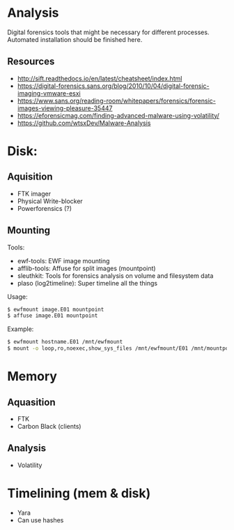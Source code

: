 # Analysis
Digital forensics tools that might be necessary for different processes. Automated installation should be finished here.

## Resources
* http://sift.readthedocs.io/en/latest/cheatsheet/index.html
* https://digital-forensics.sans.org/blog/2010/10/04/digital-forensic-imaging-vmware-esxi
* https://www.sans.org/reading-room/whitepapers/forensics/forensic-images-viewing-pleasure-35447
* https://eforensicmag.com/finding-advanced-malware-using-volatility/
* https://github.com/wtsxDev/Malware-Analysis

# Disk:
## Aquisition
* FTK imager
* Physical Write-blocker 
* Powerforensics (?) 

## Mounting
Tools:
* ewf-tools: 			EWF image mounting
* afflib-tools: 		Affuse for split images (mountpoint)
* sleuthkit:   			Tools for forensics analysis on volume and filesystem data
* plaso (log2timeline): Super timeline all the things

Usage:
```bash
$ ewfmount image.E01 mountpoint
$ affuse image.E01 mountpoint
```

Example:
```bash
$ ewfmount hostname.E01 /mnt/ewfmount
$ mount -o loop,ro,noexec,show_sys_files /mnt/ewfmount/E01 /mnt/mountpoint
```

# Memory
## Aquasition
* FTK
* Carbon Black (clients)

## Analysis
* Volatility

# Timelining (mem & disk)
* Yara
* Can use hashes 
